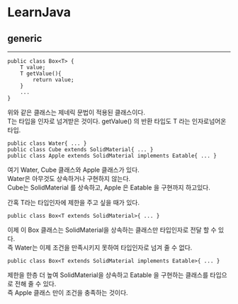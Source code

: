 # LearnJava

## generic

----------
```
public class Box<T> {
    T value;
    T getValue(){
        return value;
    }
    ...
}
```
위와 같은 클래스는 제네릭 문법이 적용된 클래스이다.  
T는 타입을 인자로 넘겨받은 것이다. getValue() 의 반환 타입도 T 라는 인자로넘어온 타입.  

```
public class Water{ ... }
public class Cube extends SolidMaterial{ ... }
public class Apple extends SolidMaterial implements Eatable{ ... }
```
여기 Water, Cube 클래스와 Apple 클래스가 있다.  
Water은 아무것도 상속하거나 구현하지 않는다.  
Cube는 SolidMaterial 를 상속하고, Apple 은 Eatable 을 구현까지 하고있다.  
  
간혹 T라는 타입인자에 제한을 주고 싶을 때가 있다.  
```
public class Box<T extends SolidMaterial>{ ... }

```
이제 이 Box 클래스는 SolidMaterial을 상속하는 클래스만 타입인자로 전달 할 수 있다.  
즉 Water는 이제 조건을 만족시키지 못하여 타입인자로 넘겨 줄 수 없다.

```
public class Box<T extends SolidMaterial implements Eatable>{ ... }
```
제한을 한층 더 높여 SolidMaterial을 상속하고 Eatable 을 구현하는 클래스를 타입으로 전해 줄 수 있다.  
즉 Apple 클래스 만이 조건을 충족하는 것이다.
